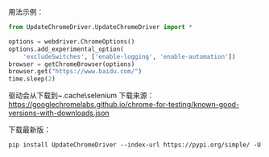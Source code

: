 用法示例：

```python
from UpdateChromeDriver.UpdateChromeDriver import *

options = webdriver.ChromeOptions()
options.add_experimental_option(
    'excludeSwitches', ['enable-logging', 'enable-automation'])
browser = getChromeBrowser(options)
browser.get("https://www.baidu.com/")
time.sleep(2)
```
驱动会从下载到~\.cache\selenium
下载来源：https://googlechromelabs.github.io/chrome-for-testing/known-good-versions-with-downloads.json

下载最新版：
```shell script
pip install UpdateChromeDriver --index-url https://pypi.org/simple/ -U
```
